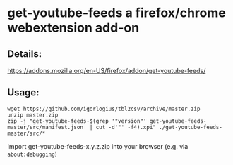 # get-youtube-feeds a firefox/chrome webextension add-on

## Details:
https://addons.mozilla.org/en-US/firefox/addon/get-youtube-feeds/

## Usage:  
```
wget https://github.com/igorlogius/tbl2csv/archive/master.zip
unzip master.zip
zip -j "get-youtube-feeds-$(grep '"version"' get-youtube-feeds-master/src/manifest.json  | cut -d'"' -f4).xpi" ./get-youtube-feeds-master/src/*
```
Import get-youtube-feeds-x.y.z.zip into your browser (e.g. via `about:debugging`)
